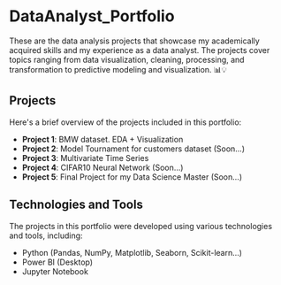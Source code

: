 # DataAnalyst_Portfolio
These are the data analysis projects that showcase my academically acquired skills and my experience as a data analyst. The projects cover topics ranging from data visualization, cleaning, processing, and transformation to predictive modeling and visualization. 📊💡

## Projects
Here's a brief overview of the projects included in this portfolio:
- **Project 1**: BMW dataset. EDA + Visualization
- **Project 2**: Model Tournament for customers dataset (Soon...)
- **Project 3**: Multivariate Time Series
- **Project 4**: CIFAR10 Neural Network (Soon...)
- **Project 5**: Final Project for my Data Science Master (Soon...)

## Technologies and Tools
The projects in this portfolio were developed using various technologies and tools, including:
- Python (Pandas, NumPy, Matplotlib, Seaborn, Scikit-learn...)
- Power BI (Desktop)
- Jupyter Notebook
